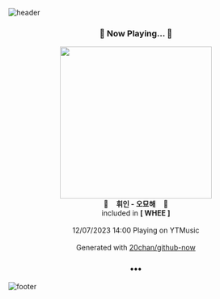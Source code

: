 ![header](https://capsule-render.vercel.app/api?type=wave&height=170&section=header&fontColor=090707&fontAlignX=45&fontAlignY=65&fontSize=100)

<h3 align="center">🎵 Now Playing... 🎵</h3>
<p align="center">
  <a href="https://music.youtube.com/watch?v=ImX-hblTSW0">
    <img width="300" src="https://lh3.googleusercontent.com/t1MkaRP21cSNtBno4SO5-2gnBQLNjuRi9tbZHq_f6NuM7adOfcwq67s7WbAXQx5yARyzKhma8A5MKoE">
  </a>
  <br>
  🎵&nbsp&nbsp&nbsp <b>휘인 - 오묘해</b> &nbsp&nbsp&nbsp🎵
  <br>
  included in <b>[ WHEE ]</b>
  
  <br />
  <br />
  12/07/2023 14:00 Playing on YTMusic
  <br />
  <br />
  Generated with <a href="https://github.com/20chan/github-now">20chan/github-now</a>
</p>

<h3 align="center">•••</h3>

![footer](https://capsule-render.vercel.app/api?type=wave&height=150&section=footer)
